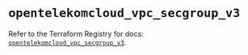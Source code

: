 # `opentelekomcloud_vpc_secgroup_v3`

Refer to the Terraform Registry for docs: [`opentelekomcloud_vpc_secgroup_v3`](https://registry.terraform.io/providers/opentelekomcloud/opentelekomcloud/1.36.50/docs/resources/vpc_secgroup_v3).
